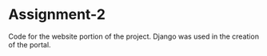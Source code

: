 # Assignment-2

Code for the website portion of the project. Django was used in the creation of the portal.
